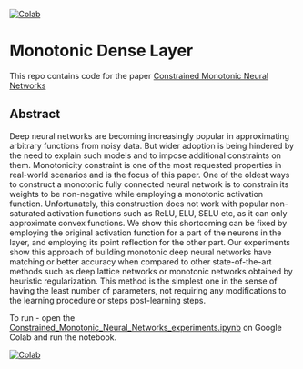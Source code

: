 [![Colab](https://colab.research.google.com/assets/colab-badge.svg)](https://colab.research.google.com/github/airtai/monotonic-dense-layer/blob/main/Constrained_Monotonic_Neural_Networks_experiments.ipynb)

# Monotonic Dense Layer

This repo contains code for the paper [Constrained Monotonic Neural Networks](https://arxiv.org/abs/2205.11775)

## Abstract

Deep neural networks are becoming increasingly popular in approximating arbitrary functions from noisy data. But wider adoption is being hindered by the need to explain such models and to impose additional constraints on them. Monotonicity constraint is one of the most requested properties in real-world scenarios and is the focus of this paper. One of the oldest ways to construct a monotonic fully connected neural network is to constrain its weights to be non-negative while employing a monotonic activation function. Unfortunately, this construction does not work with popular non-saturated activation functions such as ReLU, ELU, SELU etc, as it can only approximate convex functions. We show this shortcoming can be fixed by employing the original activation function for a part of the neurons in the layer, and employing its point reflection for the other part. Our experiments show this approach of building monotonic deep neural networks have matching or better accuracy when compared to other state-of-the-art methods such as deep lattice networks or monotonic networks obtained by heuristic regularization. This method is the simplest one in the sense of having the least number of parameters, not requiring any modifications to the learning procedure or steps post-learning steps.

To run - open the [Constrained_Monotonic_Neural_Networks_experiments.ipynb](https://colab.research.google.com/github/airtai/monotonic-dense-layer/blob/main/Constrained_Monotonic_Neural_Networks_experiments.ipynb) on Google Colab and run the notebook.

[![Colab](https://colab.research.google.com/assets/colab-badge.svg)](https://colab.research.google.com/github/airtai/monotonic-dense-layer/blob/main/Constrained_Monotonic_Neural_Networks_experiments.ipynb)
